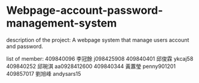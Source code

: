 # Webpage-account-password-management-system

description of the project: A webpage system that manage users account and password.

list of member:
409840096 李冠餘 j098425908
409840401 邱俊霖 ykcaj58
409840252 邱琬淇 aa0928412600
409840344 黃䕒瑩 penny901201
409857017 劉旭峰 andysars15



